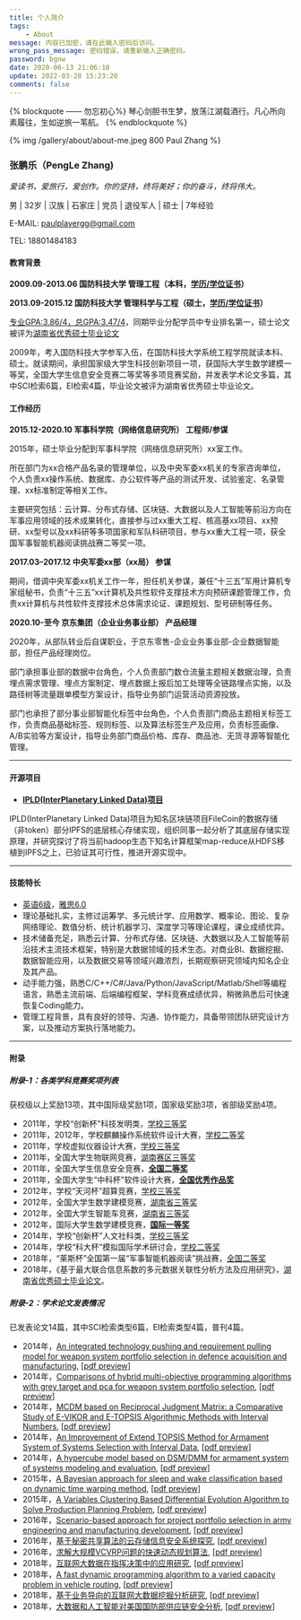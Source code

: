```yaml
---
title: 个人简介
tags:
    - About
message: 内容已加密，请在此输入密码后访问。
wrong_pass_message: 密码错误，请重新输入正确密码。
password: bgnw
date: 2020-06-13 21:06:10
update: 2022-03-28 15:23:20
comments: false
---
```


{% blockquote —— 勿忘初心%}
琴心剑胆书生梦，放荡江湖载酒行。凡心所向素履往，生如逆旅一苇航。
{% endblockquote %}

{% img /gallery/about/about-me.jpeg 800 Paul Zhang %}

<!-- more -->

### 张鹏乐（PengLe Zhang)

*爱读书，爱旅行，爱创作。你的坚持，终将美好；你的奋斗，终将伟大。*

男 | 32岁 | 汉族 | 石家庄 | 党员 | 退役军人 | 硕士 | 7年经验

E-MAIL: paulplayergg@gmail.com

TEL: 18801484183

#### 教育背景

**2009.09-2013.06 国防科技大学 管理工程（本科，[学历](/gallery/about/国防科大-本科-毕业证书.jpg)[/学位证书](/gallery/about/国防科大-学士-学位证书.jpg)）**

**2013.09-2015.12 国防科技大学 管理科学与工程（硕士，[学历](/gallery/about/国防科大-硕士-毕业证书.jpg)[/学位证书](/gallery/about/国防科大-硕士-学位证书.jpg)）**

[专业GPA:3.86/4，总GPA:3.47/4](/gallery/about/GPA-硕士.jpg)，同期毕业分配学员中专业排名第一，硕士论文被评为[湖南省优秀硕士毕业论文](/gallery/about/湖南省优秀硕士毕业论文.jpg)

2009年，考入国防科技大学参军入伍，在国防科技大学系统工程学院就读本科、硕士。就读期间，承担国家级大学生科技创新项目一项，获国际大学生数学建模一等奖，全国大学生信息安全竞赛二等奖等多项竞赛奖励，并发表学术论文多篇，其中SCI检索6篇，EI检索4篇，毕业论文被评为湖南省优秀硕士毕业论文。

#### 工作经历

**2015.12-2020.10 军事科学院（网络信息研究所） 工程师/参谋**

2015年，硕士毕业分配到军事科学院（网络信息研究所）xx室工作。

所在部门为xx合格产品名录的管理单位，以及中央军委xx机关的专家咨询单位，个人负责xx操作系统、数据库、办公软件等产品的测试开发、试验鉴定、名录管理、xx标准制定等相关工作。

主要研究包括：云计算、分布式存储、区块链、大数据以及人工智能等前沿方向在军事应用领域的技术成果转化，直接参与过xx重大工程、核高基xx项目、xx预研、xx型号以及xx科研等多项国家和军队科研项目，参与xx重大工程一项，获全国军事智能机器阅读挑战赛二等奖一项。

**2017.03–2017.12 中央军委xx部（xx局） 参谋**

期间，借调中央军委xx机关工作一年，担任机关参谋，兼任“十三五”军用计算机专家组秘书，负责“十三五”xx计算机及共性软件支撑技术方向预研课题管理工作，负责xx计算机与共性软件支撑技术总体需求论证、课题规划、型号研制等任务。

**2020.10-至今 京东集团（企业业务事业部） 产品经理**

2020年，从部队转业后自谋职业，于京东零售-企业业务事业部-企业数据智能部，担任产品经理岗位。

部门承担事业部的数据中台角色，个人负责部门数仓流量主题相关数据治理，负责埋点需求管理、埋点方案制定、埋点数据上报后加工处理等全链路埋点实施，以及路径树等流量跟单模型方案设计，指导业务部门运营活动资源投放。

部门也承担了部分事业部智能化标签中台角色，个人负责部门商品主题相关标签工作，负责商品基础标签、规则标签、以及算法标签生产及应用，负责标签画像、A/B实验等方案设计，指导业务部门商品价格、库存、商品池、无货寻源等智能化管理。

---

#### 开源项目

- **[IPLD(InterPlanetary Linked Data)项目](https://github.com/ipld/ipld)**

IPLD(InterPlanetary Linked Data)项目为知名区块链项目FileCoin的数据存储（非token）部分IPFS的底层核心存储实现，组织同事一起分析了其底层存储实现原理，并研究探讨了将当前hadoop生态下知名计算框架map-reduce从HDFS移植到IPFS之上，已验证其可行性，推进开源实现中。

---

#### 技能特长

- [英语6级](/gallery/about/英语-四六级.jpg)，[雅思6.0](/gallery/about/英语-IELTS.jpg)
- 理论基础扎实，主修过运筹学、多元统计学、应用数学、概率论、图论、复杂网络理论、数值分析、统计机器学习、深度学习等理论课程，课业成绩优异。
- 技术储备充足，熟悉云计算、分布式存储、区块链、大数据以及人工智能等前沿技术主流技术框架，特别是大数据领域的技术生态。对商业BI、数据挖掘、数据智能应用，以及数据交易等领域兴趣浓烈，长期观察研究领域内知名企业及其产品。
- 动手能力强，熟悉C/C++/C#/Java/Python/JavaScript/Matlab/Shell等编程语言，熟悉主流前端、后端编程框架，学科竞赛成绩优异，稍微熟悉后可快速恢复Coding能力。
- 管理工程背景，具有良好的领导、沟通、协作能力，具备带领团队研究设计方案，以及推动方案执行落地能力。

---

#### 附录

##### 附录-1：各类学科竞赛奖项列表

获校级以上奖励13项，其中国际级奖励1项，国家级奖励3项，省部级奖励4项。

- 2011年，学校“创新杯”科技发明类，[学校三等奖](/gallery/about/学校-创新杯-科技类-三等奖.jpg)
- 2011年，2012年，学校麒麟操作系统软件设计大赛，[学校二等奖](#)
- 2011年，学校虚拟仪器设计大赛，[学校三等奖](/gallery/about/学校-虚拟仪器-三等奖.jpg)
- 2011年，全国大学生物联网竞赛，[湖南赛区三等奖](/gallery/about/赛区-物联网-三等奖.jpg)
- 2011年，全国大学生信息安全竞赛，[**全国二等奖**](/gallery/about/全国-信息安全-二等奖.jpg)
- 2011年，全国大学生“中科杯”软件设计大赛，[**全国优秀作品奖**](/gallery/about/全国-中科杯-优秀作品奖.jpg)
- 2012年，学校“天河杯”超算竞赛，[学校三等奖](/gallery/about/学校-天河杯-三等奖.jpg)
- 2012年，全国大学生数学建模竞赛，[湖南省三等奖](/gallery/about/省级-数模-三等奖.jpg)
- 2012年，全国大学生智能车竞赛，[湖南省三等奖](/gallery/about/赛区-智能车-三等奖.jpg)
- 2012年，国际大学生数学建模竞赛，[**国际一等奖**](/gallery/about/国际-数模-一等奖.jpg)
- 2014年，学校“创新杯”人文社科类，[学校三等奖](/gallery/about/学校-创新杯-人文类-三等奖.jpg)
- 2014年，学校“科大杯”模拟国际学术研讨会，[学校二等奖](/gallery/about/学校-科大杯-二等奖.jpg)
- 2018年，“莱斯杯”全国第一届“军事智能机器阅读”挑战赛，[全国二等奖](/gallery/about/全国-军事智能机器阅读-二等奖.jpg)
- 2018年，《基于最大联合信息系数的多元数据关联性分析方法及应用研究》，[湖南省优秀硕士毕业论文](/gallery/about/湖南省优秀硕士毕业论文.jpg)。

##### 附录-2：学术论文发表情况

已发表论文14篇，其中SCI检索类型6篇，EI检索类型4篇，普刊4篇。

- 2014年，[An integrated technology pushing and requirement pulling model for weapon system portfolio selection in defence acquisition and manufacturing](http://pib.sagepub.com/content/early/2014/06/13/0954405414534640.short), [[pdf preview](/document/about/Dou-2014-An-integrated-technology-pushing-and-min.pdf)]
- 2014年，[Comparisons of hybrid multi-objective programming algorithms with grey target and pca for weapon system portfolio selection](https://www.researchgate.net/publication/282276445_Comparisons_of_Hybrid_Multi-Objective_Programming_Algorithms_with_Grey_Target_and_PCA_for_Weapon_System_Portfolio_Selection), [[pdf preview](/document/about/Dou-2014-Comparisons-of-hybrid-multi-objective-min.pdf)]
- 2014年，[MCDM based on Reciprocal Judgment Matrix: a Comparative Study of E-VIKOR and E-TOPSIS Algorithmic Methods with Interval Numbers](https://www.researchgate.net/publication/270680705_MCDM_based_on_reciprocal_judgment_matrix_A_comparative_study_of_E-VIKOR_and_E-TOPSIS_algorithmic_methods_with_interval_numbers), [[pdf preview](/document/about/Dou-2014-MCDM-based-on-Reciprocal-Judgment-Mat-min.pdf)]
- 2014年，[An Improvement of Extend TOPSIS Method for Armament System of Systems Selection with Interval Data](https://www.researchgate.net/publication/266650783_An_Improvement_of_Extend_TOPSIS_Method_for_Armament_System_of_Systems_Selection_with_Interval_Data), [[pdf preview](/document/about/Zhang-2014-An-Improvement-of-Extend-TOPSIS-Met-min.pdf)]
- 2014年，[A hypercube model based on DSM/DMM for armament system of systems modeling and evaluation](http://ieeexplore.ieee.org/xpl/articleDetails.jsp?arnumber=6892454&newsearch=true&queryText=A%20hypercube%20model%20based%20on%20DSM%2FDMM%20for%20armament%20system%20of%20systems%20modeling%20and%20evaluation), [[pdf preview](/document/about/Zhang-2014-A-hypercube-model-based-on-DSM_DMM-min.pdf)]
- 2015年，[A Bayesian approach for sleep and wake classification based on dynamic time warping method](http://rd.springer.com/article/10.1007/s11042-015-3053-z), [[pdf preview](/document/about/Fu-2015-A-Bayesian-approach-for-sleep-and-wake-min.pdf)]
- 2015年，[A Variables Clustering Based Differential Evolution Algorithm to Solve Production Planning Problem](https://www.researchgate.net/publication/282447663_A_Variables_Clustering_Based_Differential_Evolution_Algorithm_to_Solve_Production_Planning_Problem), [[pdf preview](/document/about/Yang-2015-A-Variables-Clustering-Based-Differe-min.pdf)]
- 2016年，[Scenario-based approach for project portfolio selection in army engineering and manufacturing development](http://www.jseepub.com/EN/abstract/abstract13497.shtml), [[pdf preview](/document/about/Zhang-2016-Scenario-based-approach-for-project-min.pdf)]
- 2016年，[基于秘密共享算法的云存储信息安全系统探究](http://www.cqvip.com/read/read.aspx?id=668519636), [[pdf preview](/document/about/刘春辉-2016-基于秘密共享算法的云存储信息安全系统探究-min.pdf)]
- 2016年，[求解大规模VCVRP问题的快速动态规划算法](http://123.57.41.99/jweb_xtgcllysj/CN/abstract/abstract111204.shtml), [[pdf preview](/document/about/张鹏乐-2016-求解大规模VCVRP问题的快速动态规划算法-min.pdf)]
- 2018年，[互联网大数据在指挥决策中的应用研究](http://cnki.cn-ki.net/KCMS/detail/detail.aspx?dbcode=CJFQ&filename=QBZH201806016&dbname=CJFDPREP), [[pdf preview](/document/about/高晨旭-2018-互联网大数据在指挥决策中的应用研究-min.pdf)]
- 2018年，[A fast dynamic programming algorithm to a varied capacity problem in vehicle routing](https://www.inderscienceonline.com/doi/abs/10.1504/IJADS.2018.090924), [[pdf preview](/document/about/Zhang-2018-A-fast-dynamic-programming-algorithm-min.pdf)]
- 2018年，[基于业务导向的互联网大数据挖掘分析研究](#), [[pdf preview](#)]
- 2018年，[大数据和人工智能对美国国防部供应链安全分析](#), [[pdf preview](#)]